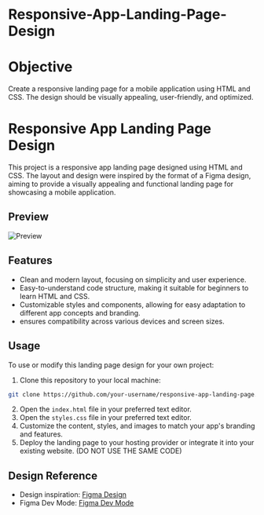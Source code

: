 # Responsive-App-Landing-Page-Design

# Objective
Create a responsive landing page for a mobile application using HTML and CSS. The design should be visually appealing, user-friendly, and optimized.

# Responsive App Landing Page Design

This project is a responsive app landing page designed using HTML and CSS. The layout and design were inspired by the format of a Figma design, aiming to provide a visually appealing and functional landing page for showcasing a mobile application.

## Preview

![Preview](preview.png)

## Features

- Clean and modern layout, focusing on simplicity and user experience.
- Easy-to-understand code structure, making it suitable for beginners to learn HTML and CSS.
- Customizable styles and components, allowing for easy adaptation to different app concepts and branding.
- ensures compatibility across various devices and screen sizes.


## Usage

To use or modify this landing page design for your own project:

1. Clone this repository to your local machine:

```bash
git clone https://github.com/your-username/responsive-app-landing-page.git
```

2. Open the `index.html` file in your preferred text editor.
3. Open the `styles.css` file in your preferred text editor.
4. Customize the content, styles, and images to match your app's branding and features.
5. Deploy the landing page to your hosting provider or integrate it into your existing website. (DO NOT USE THE SAME CODE)

## Design Reference

- Design inspiration: [Figma Design]([link-to-figma-design](https://www.figma.com/community/file/1145991068621514311))
- Figma Dev Mode: [Figma Dev Mode]([link-to-figma-dev-mode](https://www.figma.com/design/dvc71PcUEYRKrtnZOapRtI/App-Landing-Page-Finance-Bank-Money-(Community)?node-id=0-1&m=dev))
